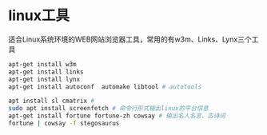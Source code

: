 # linux工具

适合Linux系统环境的WEB网站浏览器工具，常用的有w3m、Links、Lynx三个工具
``` bash
apt­-get install w3m
apt­-get install links
apt­-get install lynx 
apt­-get install autoconf  automake libtool # autotools

apt install sl cmatrix # 
sudo apt install screenfetch # 命令行形式输出linux的平台信息
apt-get install fortune fortune-zh cowsay # 输出名人名言、古诗词
fortune | cowsay -f stegosaurus 
```
